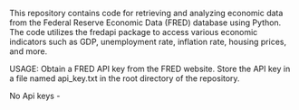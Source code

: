 This repository contains code for retrieving and analyzing economic data from the Federal Reserve Economic Data (FRED) database using Python. The code utilizes the fredapi package to access various economic indicators such as GDP, unemployment rate, inflation rate, housing prices, and more.

USAGE:
Obtain a FRED API key from the FRED website.
Store the API key in a file named api_key.txt in the root directory of the repository.

No Api keys -